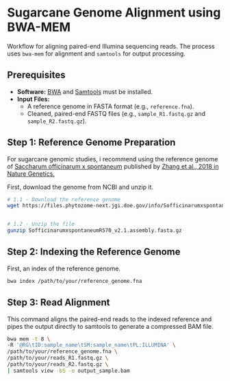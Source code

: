 # Sugarcane Genome Alignment using BWA-MEM

Workflow for aligning paired-end Illumina sequencing reads.
The process uses `bwa-mem` for alignment and `samtools` for output processing.

## Prerequisites

- **Software:** [BWA](https://github.com/lh3/bwa.git) and [Samtools](https://github.com/samtools/samtools.git) must be installed.
- **Input Files:**
    - A reference genome in FASTA format (e.g., `reference.fna`).
    - Cleaned, paired-end FASTQ files (e.g., `sample_R1.fastq.gz` and `sample_R2.fastq.gz`).
## Step 1: Reference Genome Preparation

For sugarcane genomic studies, i recommend using the reference genome of  [Saccharum officinarum x spontaneum](https://phytozome-next.jgi.doe.gov/info/SofficinarumxspontaneumR570_v2_1) published by [Zhang et al., 2018 in Nature Genetics.](https://pmc.ncbi.nlm.nih.gov/articles/PMC11041754/)

First, download the genome from NCBI and unzip it.

```bash
# 1.1 - Download the reference genome
wget https://files.phytozome-next.jgi.doe.gov/info/SofficinarumxspontaneumR570_v2.1/v2.1/assembly/SofficinarumxspontaneumR570_v2.1.assembly.fasta.gz


# 1.2 - Unzip the file
gunzip SofficinarumxspontaneumR570_v2.1.assembly.fasta.gz

```
## Step 2: Indexing the Reference Genome

First, an index of the reference genome.

```bash
bwa index /path/to/your/reference_genome.fna
```
## Step 3: Read Alignment
This command aligns the paired-end reads to the indexed reference and pipes the output directly to samtools to generate a compressed BAM file.
```bash
bwa mem -t 8 \
-R '@RG\tID:sample_name\tSM:sample_name\tPL:ILLUMINA' \
/path/to/your/reference_genome.fna \
/path/to/your/reads_R1.fastq.gz \
/path/to/your/reads_R2.fastq.gz \
| samtools view -bS -o output_sample.bam
```


